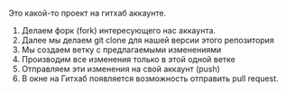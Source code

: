 Это какой-то проект на гитхаб аккаунте.


1. Делаем форк (fork) интересующего нас аккаунта.
2. Далее мы делаем git clone для нашей версии этого репозитория
3. Мы создаем ветку с предлагаемыми изменениями
4. Производим все изменения только в этой одной ветке
5. Отправляем эти изменения на свой аккаунт (push)
6. В окне на Гитхаб появляется возможность отправить pull request.